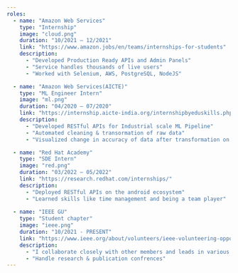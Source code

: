 ```yaml
---
roles:
  - name: "Amazon Web Services"
    type: "Internship"
    image: "cloud.png"
    duration: "10/2021 – 12/2021"
    link: "https://www.amazon.jobs/en/teams/internships-for-students"
    description:
      - "Developed Production Ready APIs and Admin Panels"
      - "Service handles thousands of live users"
      - "Worked with Selenium, AWS, PostgreSQL, NodeJS"

  - name: "Amazon Web Services(AICTE)"
    type: "ML Engineer Intern"
    image: "ml.png"
    duration: "04/2020 – 07/2020"
    link: "https://internship.aicte-india.org/internshipbyeduskills.php"
    description:
      - "Developed RESTful APIs for Industrial scale ML Pipeline"
      - "Automated cleaning & transormation of raw data"
      - "Visualized change in accuracy of data after transformation on standard models"

  - name: "Red Hat Academy"
    type: "SDE Intern"
    image: "red.png"
    duration: "03/2022 – 05/2022"
    link: "https://research.redhat.com/internships/"
    description:
      - "Deployed RESTful APIs on the android ecosystem"
      - "Learned skills like time management and being a team player"
      
  - name: "IEEE GU"
    type: "Student chapter"
    image: "ieee.png"
    duration: "10/2021 - PRESENT"
    link: "https://www.ieee.org/about/volunteers/ieee-volunteering-opportunities.html"
    description:
      - "I collaborate closely with other members and leads in various researches"
      - "Handle research & publication confrences"
---
```

